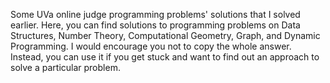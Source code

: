 Some UVa online judge programming problems' solutions that I solved earlier. Here, you can find solutions to programming problems on Data Structures, Number Theory, Computational Geometry, Graph, and Dynamic Programming. I would encourage you not to copy the whole answer. Instead, you can use it if you get stuck and want to find out an approach to solve a particular problem.
